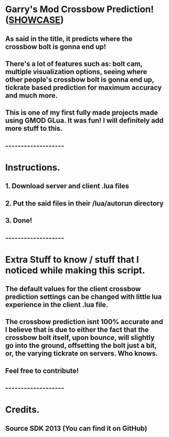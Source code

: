 # Garry's Mod Crossbow Prediction! ([SHOWCASE](https://www.youtube.com/watch?v=3vfy__HKnZ4))
## As said in the title, it predicts where the crossbow bolt is gonna end up!
## There's a lot of features such as: bolt cam, multiple visualization options, seeing where other people's crossbow bolt is gonna end up, **tickrate based prediction for maximum accuracy** and much more.
## This is one of my first fully made projects made using GMOD GLua. It was fun! I will definitely add more stuff to this.

## -------------------

# Instructions.
## 1. Download server and client .lua files
## 2. Put the said files in their /lua/autorun directory 
## 3. Done!

## -------------------

# Extra Stuff to know / stuff that I noticed while making this script.
## The default values for the client crossbow prediction settings can be changed with little lua experience in the client .lua file.
## The crossbow prediction isnt 100% accurate and I believe that is due to either the fact that the crossbow bolt itself, upon bounce, will slightly go into the ground, offsetting the bolt just a bit, or, the varying tickrate on servers. Who knows.
## Feel free to contribute!

## -------------------

# Credits.
## Source SDK 2013 (You can find it on GitHub)
